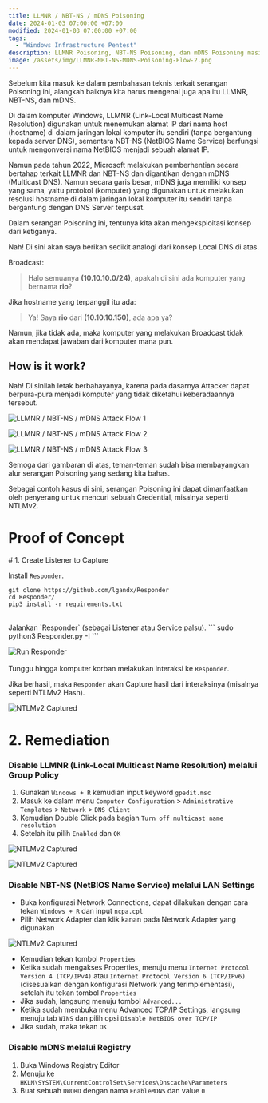 ```yaml
---
title: LLMNR / NBT-NS / mDNS Poisoning
date: 2024-01-03 07:00:00 +07:00
modified: 2024-01-03 07:00:00 +07:00
tags: 
  - "Windows Infrastructure Pentest"
description: LLMNR Poisoning, NBT-NS Poisoning, dan mDNS Poisoning masing-masing mengacu pada serangan yang menargetkan protokol Local DNS dengan membuat informasi palsu di dalam jaringan untuk menyebabkan penyimpangan dalam resolusi hostname.
image: /assets/img/LLMNR-NBT-NS-MDNS-Poisoning-Flow-2.png
---
```

Sebelum kita masuk ke dalam pembahasan teknis terkait serangan Poisoning ini, alangkah baiknya kita harus mengenal juga apa itu LLMNR, NBT-NS, dan mDNS.

Di dalam komputer Windows, LLMNR (Link-Local Multicast Name Resolution) digunakan untuk menemukan alamat IP dari nama host (hostname) di dalam jaringan lokal komputer itu sendiri (tanpa bergantung kepada server DNS), sementara NBT-NS (NetBIOS Name Service) berfungsi untuk mengonversi nama NetBIOS menjadi sebuah alamat IP.

Namun pada tahun 2022, Microsoft melakukan pemberhentian secara bertahap terkait LLMNR dan NBT-NS dan digantikan dengan mDNS (Multicast DNS). Namun secara garis besar, mDNS juga memiliki konsep yang sama, yaitu protokol (komputer) yang digunakan untuk melakukan resolusi hostname di dalam jaringan lokal komputer itu sendiri tanpa bergantung dengan DNS Server terpusat.

Dalam serangan Poisoning ini, tentunya kita akan mengeksploitasi konsep dari ketiganya.

Nah! Di sini akan saya berikan sedikit analogi dari konsep Local DNS di atas.

Broadcast:

> Halo semuanya **(10.10.10.0/24)**, apakah di sini ada komputer yang bernama **rio**?

Jika hostname yang terpanggil itu ada:

> Ya! Saya **rio** dari **(10.10.10.150)**, ada apa ya?

Namun, jika tidak ada, maka komputer yang melakukan Broadcast tidak akan mendapat jawaban dari komputer mana pun.

## How is it work?

Nah! Di sinilah letak berbahayanya, karena pada dasarnya Attacker dapat berpura-pura menjadi komputer yang tidak diketahui keberadaannya tersebut.

![LLMNR / NBT-NS / mDNS Attack Flow 1](../../assets/img/LLMNR-NBT-NS-MDNS-Poisoning-Flow-1.png)

![LLMNR / NBT-NS / mDNS Attack Flow 2](../../assets/img/LLMNR-NBT-NS-MDNS-Poisoning-Flow-2.png)

![LLMNR / NBT-NS / mDNS Attack Flow 3](../../assets/img/LLMNR-NBT-NS-MDNS-Poisoning-Flow-3.png)

Semoga dari gambaran di atas, teman-teman sudah bisa membayangkan alur serangan Poisoning yang sedang kita bahas.

Sebagai contoh kasus di sini, serangan Poisoning ini dapat dimanfaatkan oleh penyerang untuk mencuri sebuah Credential, misalnya seperti NTLMv2.

<h1 class="header-group">Proof of Concept</h1>
# 1. Create Listener to Capture

Install `Responder`.
```
git clone https://github.com/lgandx/Responder
cd Responder/
pip3 install -r requirements.txt
```
<br>
Jalankan `Responder` (sebagai Listener atau Service palsu).
```
sudo python3 Responder.py -I <network interface>
```

![Run Responder](../../assets/img/20240225-responder-run.png)
<br><br>
Tunggu hingga komputer korban melakukan interaksi ke `Responder`.

Jika berhasil, maka `Responder` akan Capture hasil dari interaksinya (misalnya seperti NTLMv2 Hash).

![NTLMv2 Captured](../../assets/img/responder-capturedntlmv2-hash.png)

# 2. Remediation

### Disable LLMNR (Link-Local Multicast Name Resolution) melalui Group Policy

1. Gunakan `Windows + R` kemudian input keyword `gpedit.msc`
2. Masuk ke dalam menu `Computer Configuration` > `Administrative Templates` > `Network` > `DNS Client`
3. Kemudian Double Click pada bagian `Turn off multicast name resolution`
4. Setelah itu pilih `Enabled` dan `OK`

![NTLMv2 Captured](../../assets/img/turn-off-multicast-llmnr-1.png)

![NTLMv2 Captured](../../assets/img/turn-off-multicast-llmnr-2.png)

### Disable NBT-NS (NetBIOS Name Service) melalui LAN Settings

- Buka konfigurasi Network Connections, dapat dilakukan dengan cara tekan `Windows + R` dan input `ncpa.cpl`
- Pilih Network Adapter dan klik kanan pada Network Adapter yang digunakan

![NTLMv2 Captured](../../assets/img/disable-nbt-ns.png)

- Kemudian tekan tombol `Properties`
- Ketika sudah mengakses Properties, menuju menu `Internet Protocol Version 4 (TCP/IPv4)` atau `Internet Protocol Version 6 (TCP/IPv6)` (disesuaikan dengan konfigurasi Network yang terimplementasi), setelah itu tekan tombol `Properties`
- Jika sudah, langsung menuju tombol `Advanced...`
- Ketika sudah membuka menu Advanced TCP/IP Settings, langsung menuju tab `WINS` dan pilih opsi `Disable NetBIOS over TCP/IP`
- Jika sudah, maka tekan `OK`

### Disable mDNS melalui Registry

1. Buka Windows Registry Editor
2. Menuju ke `HKLM\SYSTEM\CurrentControlSet\Services\Dnscache\Parameters`
3. Buat sebuah `DWORD` dengan nama `EnableMDNS` dan value `0`